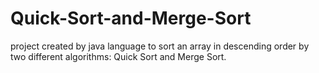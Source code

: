 # Quick-Sort-and-Merge-Sort
project created by java language to sort an array in descending order by two different algorithms: Quick Sort and Merge Sort.

